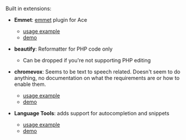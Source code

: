 Built in extensions:

+ **Emmet**: [emmet](https://github.com/emmetio/emmet) plugin for Ace 
  - [usage example](https://github.com/ajaxorg/ace/blob/master/demo/emmet.html#L26-L40)
  - [demo](http://ace.c9.io/demo/emmet.html)

+ **beautify**: Reformatter for PHP code only
  - Can be dropped if you're not supporting PHP editing

+ **chromevox**: Seems to be text to speech related.
  Doesn't seem to do anything, no documentation on what the requirements are or how to enable them.
  - [usage example](https://github.com/ajaxorg/ace/blob/master/demo/chromevox.html)
  - [demo](http://ace.c9.io/demo/chromevox.html)

+ **Language Tools**: adds support for autocompletion and snippets
  - [usage example](https://github.com/ajaxorg/ace/blob/master/demo/autocompletion.html)
  - [demo](http://ace.c9.io/demo/autocompletion.html)